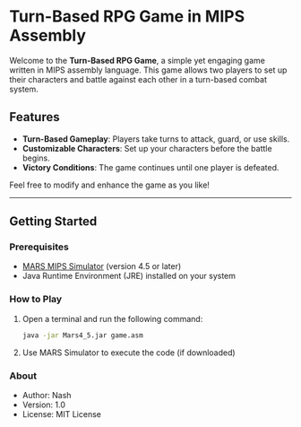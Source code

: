 # Turn-Based RPG Game in MIPS Assembly

Welcome to the **Turn-Based RPG Game**, a simple yet engaging game written in MIPS assembly language. This game allows two players to set up their characters and battle against each other in a turn-based combat system.

## Features
- **Turn-Based Gameplay**: Players take turns to attack, guard, or use skills.
- **Customizable Characters**: Set up your characters before the battle begins.
- **Victory Conditions**: The game continues until one player is defeated.

Feel free to modify and enhance the game as you like!

---

## Getting Started

### Prerequisites
- [MARS MIPS Simulator](http://courses.missouristate.edu/kenvollmar/mars/) (version 4.5 or later)
- Java Runtime Environment (JRE) installed on your system

### How to Play
1. Open a terminal and run the following command:
   ```bash
   java -jar Mars4_5.jar game.asm
2. Use MARS Simulator to execute the code (if downloaded)

### About
- Author: Nash
- Version: 1.0
- License: MIT License
